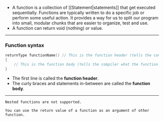 - A function is a collection of [[Statement|statements]] that get executed sequentially. Functions are typically written to do a specific job or perform some useful action. It provides a way for us to split our program into small, modular chunks that are easier to organize, test and use.
- A function can return void (nothing) or value.

---
### Function syntax
```cpp
returnType functionName() // This is the function header (tells the compiler about the existence of the function)
{
    // This is the function body (tells the compiler what the function does)
}
```
- The first line is called the **function header**.
- The curly braces and statements in-between are called the **function body**.
---

```ad-note
Nested functions are not supported.
```

```ad-note
You can use the return value of a function as an argument of other function.
```
